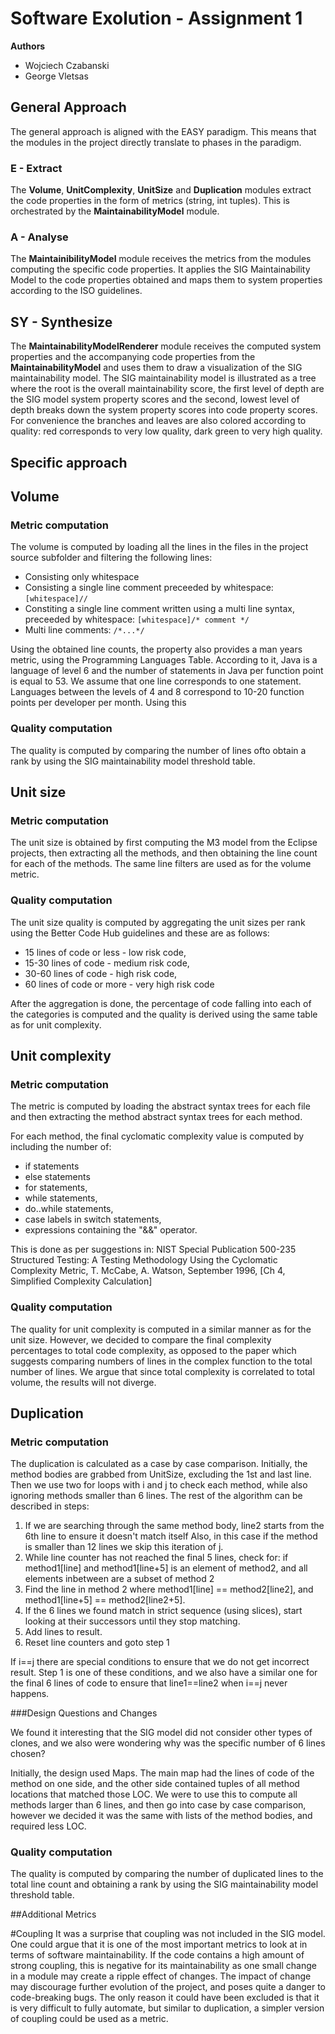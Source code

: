 # Software Exolution - Assignment 1

**Authors**
 - Wojciech Czabanski
 - George Vletsas

## General Approach

The general approach is aligned with the EASY paradigm. This means that the modules in the project directly translate to phases in the paradigm.

### E - Extract

The **Volume**, **UnitComplexity**, **UnitSize** and **Duplication** modules extract the code properties in the form of metrics (string, int tuples). This is orchestrated by the **MaintainabilityModel** module.

### A - Analyse

The **MaintainibilityModel** module receives the metrics from the modules computing the specific code properties. It applies the SIG Maintainability Model to the code properties obtained and maps them to system properties according to the ISO guidelines.

## SY - Synthesize

The **MaintainabilityModelRenderer** module receives the computed system properties and the accompanying code properties from the **MaintainabilityModel** and uses them to draw a visualization of the SIG maintainability model. The SIG maintainability model is illustrated as a tree where the root is the overall maintainability score, the first level of depth are the SIG model system property scores and the second, lowest level of depth breaks down the system property scores into code property scores. For convenience the branches and leaves are also colored according to quality: red corresponds to very low quality, dark green to very high quality.

## Specific approach

## Volume

### Metric computation

The volume is computed by loading all the lines in the files in the project source subfolder and filtering the following lines:
- Consisting only whitespace
- Consisting a single line comment preceeded by whitespace: `[whitespace]//`
- Constiting a single line comment written using a multi line syntax, preceeded by whitespace: `[whitespace]/* comment */`
- Multi line comments: `/*...*/`

Using the obtained line counts, the property also provides a man years metric, using the Programming Languages Table. According to it, Java is a language of level 6 and the number of statements in Java per function point is equal to 53. We assume that one line corresponds to one statement. Languages between the levels of 4 and 8 correspond to 10-20 function points per developer per month. Using this 

### Quality computation

The quality is computed by comparing the number of lines ofto obtain a rank by using the SIG maintainability model threshold table.

## Unit size

### Metric computation

The unit size is obtained by first computing the M3 model from the Eclipse projects, then extracting all the methods, and then obtaining the line count for each of the methods. The same line filters are used as for the volume metric.

### Quality computation

The unit size quality is computed by aggregating the unit sizes per rank using the Better Code Hub guidelines and these are as follows:
 - 15 lines of code or less - low risk code,
 - 15-30 lines of code - medium risk code,
 - 30-60 lines of code - high risk code,
 - 60 lines of code or more - very high risk code

After the aggregation is done, the percentage of code falling into each of the categories is computed and the quality is derived using the same table as for unit complexity.

## Unit complexity

### Metric computation

The metric is computed by loading the abstract syntax trees for each file and then extracting the method abstract syntax trees for each method.

For each method, the final cyclomatic complexity value is computed by including the number of:
 - if statements
 - else statements
 - for statements,
 - while statements, 
 - do..while statements,
 - case labels in switch statements,
 - expressions containing the "&&" operator.

This is done as per suggestions in: NIST Special Publication 500-235 Structured Testing: A Testing Methodology Using the Cyclomatic Complexity Metric, T. McCabe, A. Watson, September 1996, [Ch 4, Simplified Complexity Calculation]

### Quality computation

The quality for unit complexity is computed in a similar manner as for the unit size. However, we decided to compare the final complexity percentages to total code complexity, as opposed to the paper which suggests comparing numbers of lines in the complex function to the total number of lines. We argue that since total complexity is correlated to total volume, the results will not diverge.

## Duplication

### Metric computation

The duplication is calculated as a case by case comparison. Initially, the method bodies are grabbed from UnitSize, excluding the 1st and last line. Then we use two for loops with i and j to check each method, while also ignoring methods smaller than 6 lines. The rest of the algorithm can be described in steps:
1. If we are searching through the same method body, line2 starts from the 6th line to ensure it doesn't match itself
   Also, in this case if the method is smaller than 12 lines we skip this iteration of j.
2. While line counter has not reached the final 5 lines, check for: 
   if method1[line] and method1[line+5] is an element of method2, and all elements inbetween are a subset of method 2
3. Find the line in method 2 where method1[line] == method2[line2], and method1[line+5] == method2[line2+5].
4. If the 6 lines we found match in strict sequence (using slices), start looking at their successors until they stop matching.
5. Add lines to result. 
6. Reset line counters and goto step 1

If i==j there are special conditions to ensure that we do not get incorrect result. Step 1 is one of these conditions, and
we also have a similar one for the final 6 lines of code to ensure that line1==line2 when i==j never happens.

###Design Questions and Changes

We found it interesting that the SIG model did not consider other types of clones, and we also were wondering why was the specific
number of 6 lines chosen?

Initially, the design used Maps. The main map had the lines of code of the method on one side, and the other side contained tuples of all method locations that matched those LOC. We were to use this to compute all methods larger than 6 lines, and then go into case by case comparison, however we decided it was the same with lists of the method bodies, and required less LOC.


### Quality computation

The quality is computed by comparing the number of duplicated lines to the total line count and obtaining a rank by using the SIG maintainability model threshold table.


##Additional Metrics

#Coupling
It was a surprise that coupling was not included in the SIG model. One could argue that it is one of the most important metrics to look at in terms of software maintainability. If the code contains a high amount of strong coupling, this is negative for its maintainability as one small change in a module may create a ripple effect of changes. The impact of change may discourage further evolution of the project, and poses quite a danger to code-breaking bugs.
The only reason it could have been excluded is that it is very difficult to fully automate, but similar to duplication, a simpler version of coupling could be used as a metric.
